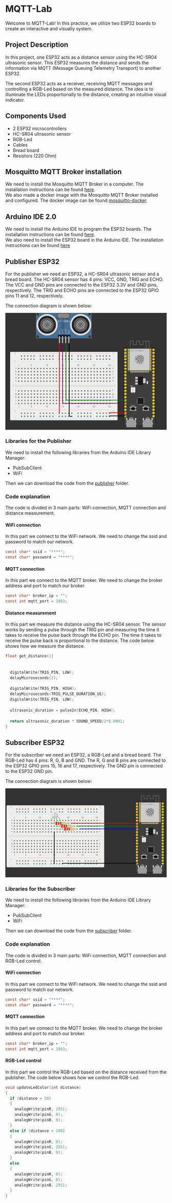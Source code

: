 # MQTT-Lab

Welcome to MQTT-Lab! In this practice, we utilize two ESP32 boards to create an interactive and visually system.

## Project Description

In this project, one ESP32 acts as a distance sensor using the HC-SR04 ultrasonic sensor.
This ESP32 measures the distance and sends the information via MQTT (Message Queuing Telemetry Transport)
to another ESP32.

The second ESP32 acts as a receiver, receiving MQTT messages and controlling a RGB-Led based on the 
measured distance. The idea is to illuminate the LEDs proportionally to the distance, creating an intuitive
visual indicator.

## Components Used

- 2 ESP32 microcontrollers
- HC-SR04 ultrasonic sensor
- RGB-Led
- Cables
- Bread board
- Resistors (220 Ohm)

## Mosquitto MQTT Broker installation

We need to install the Mosquitto MQTT Broker in a computer. The installation instructions can be found 
[here](https://mosquitto.org/download/).  
We also made a docker image with the Mosquitto MQTT Broker installed and configured. 
The docker image can be found [mosquitto-docker](dokcer).

## Arduino IDE 2.0

We need to install the Arduino IDE to program the ESP32 boards.
The installation instructions can be found [here](https://www.arduino.cc/en/Guide/HomePage).  
We also need to install the ESP32 board in the Arduino IDE. The installation instructions can be found
[here](https://randomnerdtutorials.com/installing-esp32-arduino-ide-2-0/)

## Publisher ESP32

For the publisher we need an ESP32, a HC-SR04 ultrasonic sensor and a bread board.
The HC-SR04 sensor has 4 pins: VCC, GND, TRIG and ECHO. The VCC and GND pins are connected to the ESP32 3.3V and GND pins, respectively.
The TRIG and ECHO pins are connected to the ESP32 GPIO pins 11 and 12, respectively.  
  
The connection diagram is shown below:

![ESP32 Publisher connection](figures/Esp32Publisher.png)

### Libraries for the Publisher

We need to install the following libraries from the Arduino IDE Library Manager:

- PubSubClient
- WiFi

Then we can download the code from the [publisher](publisher) folder.

### Code explanation

The code is divided in 3 main parts: WiFi connection, MQTT connection and distance measurement.

#### WiFi connection

In this part we connect to the WiFi network. We need to change the ssid and password to match our network.
```c
const char* ssid = "****";
const char* password = "****";
```
#### MQTT connection

In this part we connect to the MQTT broker. We need to change the broker address and port to match our broker.
```c
const char* broker_ip = "";
const int mqtt_port = 1883;
```

#### Distance measurement

In this part we measure the distance using the HC-SR04 sensor. The sensor works by sending a pulse through 
the TRIG pin and measuring the time it takes to receive the pulse back through the ECHO pin. 
The time it takes to receive the pulse back is proportional to the distance.
The code below shows how we measure the distance.
```c
float get_distance(){


  digitalWrite(TRIG_PIN, LOW);
  delayMicroseconds(2);

  digitalWrite(TRIG_PIN, HIGH);
  delayMicroseconds(TRIG_PULSE_DURATION_US);
  digitalWrite(TRIG_PIN, LOW);

  ultrasonic_duration = pulseIn(ECHO_PIN, HIGH);

  return ultrasonic_duration * SOUND_SPEED/2*0.0001;
}
```

## Subscriber ESP32

For the subscriber we need an ESP32, a RGB-Led and a bread board.
The RGB-Led has 4 pins: R, G, B and GND. The R, G and B pins are connected to the ESP32 GPIO pins 15, 16
and 17, respectively. The GND pin is connected to the ESP32 GND pin.  
  
The connection diagram is shown below:

![ESP32 Subscriber connection](figures/ESP32RGB.png)

### Libraries for the Subscriber

We need to install the following libraries from the Arduino IDE Library Manager:

- PubSubClient
- WiFi

Then we can download the code from the [subscriber](subscriber) folder.

### Code explanation

The code is divided in 3 main parts: WiFi connection, MQTT connection and RGB-Led control.

#### WiFi connection

In this part we connect to the WiFi network. We need to change the ssid and password to match our network.
```c
const char* ssid = "****";
const char* password = "****";
```
#### MQTT connection

In this part we connect to the MQTT broker. We need to change the broker address and port to match our broker.
```c
const char* broker_ip = "";
const int mqtt_port = 1883;
```

#### RGB-Led control

In this part we control the RGB-Led based on the distance received from the publisher. The code below shows
how we control the RGB-Led.
```c
void updateLedColor(int distance)
{
  if (distance < 50)
  {
    analogWrite(pinR, 255);
    analogWrite(pinG, 0);
    analogWrite(pinB, 0);
  }
  else if (distance < 100)
  {
    analogWrite(pinR, 0);
    analogWrite(pinG, 255);
    analogWrite(pinB, 0);
  }
  else
  {
    analogWrite(pinR, 0);
    analogWrite(pinG, 0);
    analogWrite(pinB, 255);
  }
}
```

